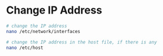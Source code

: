 # Change IP Address
```bash
# change the IP address
nano /etc/network/interfaces

# change the IP address in the host file, if there is any
nano /etc/host
```
